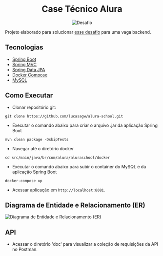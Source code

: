 <h1 align="center">
  Case Técnico Alura
</h1>

<p align="center">
 <img src="https://img.shields.io/static/v1?label=Tipo&message=Desafio&color=8257E5&labelColor=000000" alt="Desafio" />
</p>

Projeto elaborado para solucionar [esse desafio](https://drive.google.com/file/d/11Cz8dviGSYwUpMqwnAneuIQ8LSGB6ngU/view?usp=sharing) para uma vaga backend.

## Tecnologias

- [Spring Boot](https://spring.io/projects/spring-boot)
- [Spring MVC](https://docs.spring.io/spring-framework/docs/3.2.x/spring-framework-reference/html/mvc.html)
- [Spring Data JPA](https://spring.io/projects/spring-data-jpa)
- [Docker Compose](https://docs.docker.com/compose/)
- [MySQL](https://www.mysql.com/)

## Como Executar

- Clonar repositório git:
```
git clone https://github.com/lucasagw/alura-school.git
```
- Executar o comando abaixo para criar o arquivo .jar da aplicação Spring Boot
```
mvn clean package -DskipTests
```
- Navegar até o diretório docker
```
cd src/main/java/br/com/alura/aluraschool/docker
```
- Executar o comando abaixo para subir o container do MySQL e da aplicação Spring Boot
```
docker-compose up
```
- Acessar aplicação em `http://localhost:8081`.

## Diagrama de Entidade e Relacionamento (ER)

![Diagrama de Entidade e Relacionamento (ER)](https://i.ibb.co/hHDCNtX/aluraschool.png)

## API

- Acessar o diretório 'doc' para visualizar a coleção de requisições da API no Postman.

